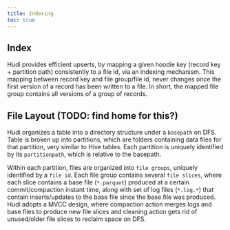 ```yaml
---
title: Indexing
toc: true
---
```


## Index
Hudi provides efficient upserts, by mapping a given hoodie key (record key + partition path) consistently to a file id, via an indexing mechanism.
This mapping between record key and file group/file id, never changes once the first version of a record has been written to a file. In short, the
mapped file group contains all versions of a group of records.

## File Layout (TODO: find home for this?)
Hudi organizes a table into a directory structure under a `basepath` on DFS. Table is broken up into partitions, which are folders containing data files for that partition,
very similar to Hive tables. Each partition is uniquely identified by its `partitionpath`, which is relative to the basepath.

Within each partition, files are organized into `file groups`, uniquely identified by a `file id`. Each file group contains several
`file slices`, where each slice contains a base file (`*.parquet`) produced at a certain commit/compaction instant time,
along with set of log files (`*.log.*`) that contain inserts/updates to the base file since the base file was produced.
Hudi adopts a MVCC design, where compaction action merges logs and base files to produce new file slices and cleaning action gets rid of
unused/older file slices to reclaim space on DFS.